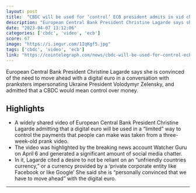 ```yaml
---
layout: post
title:  "CBDC will be used for ‘control’ ECB president admits in vid chat with fake Zelensky"
description: "European Central Bank President Christine Lagarde says she is convinced of the need to move ahead with a digital euro in a conversation with pranksters impersonating Ukraine President Volodymyr Zelensky, and admitted that a CBDC would mean control over money."
date: "2023-04-07 13:12:06"
categories: ['cbdc', 'video', 'ecb']
score: 67
image: "https://i.imgur.com/1IqKgf5.jpg"
tags: ['cbdc', 'video', 'ecb']
link: "https://cointelegraph.com/news/cbdc-will-be-used-for-control-ecb-president-admits-in-vid-chat-with-fake-zelensky"
---
```


European Central Bank President Christine Lagarde says she is convinced of the need to move ahead with a digital euro in a conversation with pranksters impersonating Ukraine President Volodymyr Zelensky, and admitted that a CBDC would mean control over money.

## Highlights

- A widely shared video of European Central Bank President Christine Lagarde admitting that a digital euro will be used in a “limited” way to control the payments that people can make was taken from a three-week-old prank video.
- The video was highlighted by the breaking news account Watcher Guru on April 6 and generated a significant amount of social media chatter.
- In it, Lagarde cited a desire to not be reliant on an “unfriendly countries currency,” or a currency provided by a ‘private corporate entity like Facebook or like Google’ She said she is “personally convinced that we have to move ahead” with the digital euro.

---
